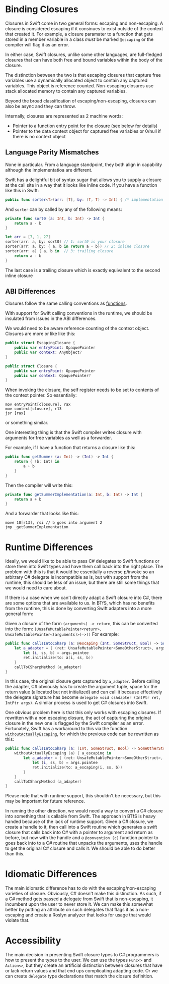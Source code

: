 # Binding Closures

Closures in Swift come in two general forms: escaping and non-escaping. A closure is considered escaping if it consinues to exist outside of the context that created it. For example, a closure paramater to a function that gets stored in a member variable in a class *must* be marked `@escaping` or the compiler will flag it as an error.

In either case, Swift closures, unlike some other languages, are full-fledged closures that can have both free and bound variables within the body of the closure.

The distinction between the two is that escaping closures that capture free variables use a dynamically allocated object to contain any captured variables. This object is reference counted. Non-escaping closures use stack allocated memory to contain any captured variables.

Beyond the broad classification of escaping/non-escaping, closures can also be async and they can throw.

Internally, closures are represented as 2 machine words:
- Pointer to a function entry point for the closure (see below for details)
- Pointer to the data context object for captured free variables or 0/null if there is no context object

## Language Parity Mismatches

None in particular. From a language standpoint, they both align in capability although the implementatioa are different.

Swift has a delightful bit of syntax sugar that allows you to supply a closure at the call site in a way that it looks like inline code.
If you have a function like this in Swift:
```swift
public func sorter<T>(arr: [T], by: (T, T) -> Int) { /* implementation not important */ }

```
And `sorter` can by called by any of the following means:

```swift
private func sort0 (a: Int, b: Int) -> Int {
    return a - b
}

let arr = [7, 1, 27]
sorter(arr: a, by: sort0) // 1: sort0 is your closure
sorter(arr: a, by: { a, b in return a - b}) // 2: inline closure
sorter(arr: a) { a, b in  // 3: trailing closure
    return a - b
}
```
The last case is a trailing closure which is exactly equivalent to the second inline closure

## ABI Differences

Closures follow the same calling conventions as [functions](binding-functions.md).

With support for Swift calling conventions in the runtime, we should be insulated from issues in the ABI differences.

We would need to be aware reference counting of the context object. Closures are more or like like this:
```swift
public struct EscapingClosure {
    public var entryPoint: OpaquePointer
    public var context: AnyObject?
}

public struct Closure {
    public var entryPoint: OpaquePointer
    public var context: OpaquePointer?
}
```

When invoking the closure, the self register needs to be set to contents of the context pointer.
So essentially:
```
mov entryPoint[closoure], rax
mov context[closure], r13
jsr [rax]
```
or something similar.

One interesting thing is that the Swift compiler writes closure with arguments for free variables as well as a forwarder.

For example, if I have a function that returns a closure like this:

```swift
public func getSummer (a: Int) -> (Int) -> Int {
    return { (b: Int) in
        a + b
    }
}
```
Then the compiler will write this:
```Swift
private func getSummerImplementation(a: Int, b: Int) -> Int {
    return a + b
}
```
And a forwarder that looks like this:
```
move 10[r13], rsi // b goes into argument 2
jmp _getSummerImplementation
```

# Runtime Differences

Ideally, we would like to be able to pass C# delegates to Swift functions or store them into Swift types and have them call back into the right place.  The problem with this is that it would be essentially a reverse p/invoke so an arbitrary C# delegate is incompatible as is, but with support from the runtime, this should be less of an issue, but there are still some things that we would need to care about.

If there is a case when we can't directly adapt a Swift closure into C#, there are some options that are available to us. In BTfS, which has no benefits from the runtime, this is done by converting Swift adapters into a more general form:

Given a closure of the form `(arguments) -> return`, this can be converted into the form: `(UnsafeMutablePointer<return>, UnsafeMutablePointer<(arguments)>)->()` For example:
```swift
public func callsIntoCSharp (a: @escaping (Int, SomeStruct, Bool) -> SomeOtherStruct) {
    let a_adapter = { (ret: UnsafeMutablePointer<SomeOtherStruct>, args: UnsafeMutablePointer<(Int, SomeStruct, Bool)>) in
        let (i, ss, b) = args.pointee
        ret.initialize(to: a(i, ss, b))
    }
    callToCSharpMethod (a_adapter)
}
```

In this case, the original closure gets captured by `a_adapter`. Before calling the adapter, C# obviously has to create the argument tuple, space for the return value (allocated but not initialized) and can call it because effectively the delegate signature has become `delegate void csAdapter (IntPtr ret, IntPtr args)`. A similar process is used to get C# closures into Swift.

One obvious problem here is that this only works with escaping closures. If rewritten with a non escaping closure, the act of capturing the original closure in the new one is flagged by the Swift compiler as an error. Fortunately, Swift has a workaround to this via the function [`withoutActuallyEscaping`](https://developer.apple.com/documentation/swift/withoutactuallyescaping(_:do:)/), for which the previous code can be rewritten as this:

```swift
public func callsIntoCSharp (a: (Int, SomeStruct, Bool) -> SomeOtherStruct) {
    withoutActuallyEscaping (a) { a_escaping in
        let a_adapter = { (ret: UnsafeMutablePointer<SomeOtherStruct>, args: UnsafeMutablePointer<(Int, SomeStruct, Bool)>) in
            let (i, ss, b) = args.pointee
            ret.initialize(to: a_escaping(i, ss, b))
        }
    }
    callToCSharpMethod (a_adapter)
}
```

Please note that with runtime support, this shouldn't be necessary, but this may be important for future reference.

In running the other direction, we would need a way to convert a C# closure into something that is callable from Swift. The approach in BTfS is heavy handed because of the lack of runtime support. Given a C# closure, we create a handle to it, then call into a Swift routine which generates a swift closure that calls back into C# with a pointer to argument and return as before, but now with the handle and a `@convention (c)` function pointer to goes back into to a C# routine that unpacks the arguments, uses the handle to get the original C# closure and calls it. We should be able to do better than this.

# Idiomatic Differences

The main idiomatic difference has to do with the escaping/non-escaping varieties of closure. Obviously, C# doesn't make this distinction. As such, if a C# method gets passed a delegate from Swift that is non-escaping, it incumbent upon the user to never store it. We can make this somewhat better by putting an attribute on such delegates that flags it as a non-escaping and create a Roslyn analyzer that looks for usage that would violate that.

# Accessibility

The main decision in presenting Swift closure types to C# programmers is how to present the types to the user. We can use the types `Func<>` and `Action<>`, but they create an artificial distinction between closures that have or lack return values and that end ups complicating adapting code. Or we can create `delegate` type declarations that match the closure definition.